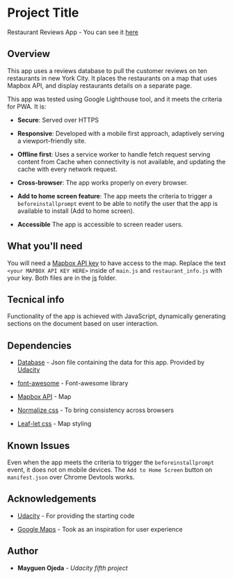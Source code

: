 # Project Title

Restaurant Reviews App - You can see it [here](https://mindgames55.github.io/restaurant-reviews-app/)

## Overview

This app uses a reviews database to pull the customer reviews on ten restaurants in new York City. It places the restaurants on a map that uses Mapbox API, and display restaurants details on a separate page.

This app was tested using Google Lighthouse tool, and it meets the criteria for PWA. It is:

* **Secure**: Served over HTTPS

* **Responsive**: Developed with a mobile first approach, adaptively serving a viewport-friendly site.

* **Offline first**: Uses a service worker to handle fetch request serving content from Cache when connectivity is not available, and updating the cache with every network request.

* **Cross-browser**: The app works properly on every browser.

* **Add to home screen feature**: The app meets the criteria to trigger a `beforeinstallprompt` event to be able to notify the user that the app is available to install (Add to home screen).

* **Accessible** The app is accessible to screen reader users.

## What you'll need

You will need a [Mapbox API key](https://www.mapbox.com/install/) to have access to the map. Replace the text `<your MAPBOX API KEY HERE>` inside of `main.js` and `restaurant_info.js` with your key. Both files are in the [js](https://github.com/Mindgames55/restaurant-reviews-app/tree/master/js) folder.

## Tecnical info

Functionality of the app is achieved with JavaScript, dynamically generating sections on the document based on user interaction.

## Dependencies

* [Database](https://github.com/Mindgames55/restaurant-reviews-app/blob/master/data/restaurants.json) - Json file containing the data for this app. Provided by [Udacity](https://www.udacity.com/)

* [font-awesome](https://cdnjs.cloudflare.com/ajax/libs/font-awesome/4.7.0/css/font-awesome.min.css) - Font-awesome library

* [Mapbox API](https://www.mapbox.com/) - Map

* [Normalize css](//normalize-css.googlecode.com/svn/trunk/normalize.css) - To bring consistency across browsers

* [Leaf-let css](https://unpkg.com/leaflet@1.3.1/dist/leaflet.css) - Map styling

## Known Issues

Even when the app meets the criteria to trigger the `beforeinstallprompt` event, it does not on mobile devices. The `Add to Home Screen` button on `manifest.json` over Chrome Devtools works.  


## Acknowledgements
* [Udacity](https://www.udacity.com/) - For providing the starting code

* [Google Maps](https://www.google.com/maps) - Took as an inspiration for user experience

## Author

* **Mayguen Ojeda** - *Udacity fifth project*
